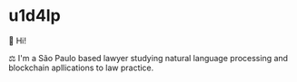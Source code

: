 # u1d4lp

👋 Hi!

⚖️ I'm a São Paulo based lawyer studying natural language processing and blockchain apllications to law practice.
